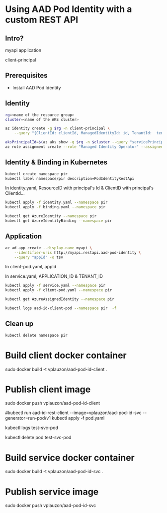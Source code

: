 # Using AAD Pod Identity with a custom REST API

## Intro?

myapi application

client-principal

## Prerequisites

* Install AAD Pod Identity

## Identity

```bash
rg=<name of the resource group>
cluster=<name of the AKS cluster>
```

```bash
az identity create -g $rg -n client-principal \
    --query "{ClientId: clientId, ManagedIdentityId: id, TenantId:  tenantId}" -o jsonc
```

```bash
aksPrincipalId=$(az aks show -g $rg -n $cluster --query "servicePrincipalProfile.clientId" -o tsv)
az role assignment create --role "Managed Identity Operator" --assignee $aksPrincipalId --scope <ManagedIdentityId>
```

## Identity & Binding in Kubernetes

```bash
kubectl create namespace pir
kubectl label namespace/pir description=PodIdentityRestApi
```

In identity.yaml, ResourceID with principal's Id & ClientID with principal's ClientId...

```bash
kubectl apply -f identity.yaml --namespace pir
kubectl apply -f binding.yaml --namespace pir
```

```bash
kubectl get AzureIdentity --namespace pir
kubectl get AzureIdentityBinding --namespace pir
```

## Application

```bash
az ad app create --display-name myapi \
    --identifier-uris http://myapi.restapi.aad-pod-identity \
    --query "appId" -o tsv
```

In client-pod.yaml, appId

In service.yaml, APPLICATION_ID & TENANT_ID

```bash
kubectl apply -f service.yaml --namespace pir
kubectl apply -f client-pod.yaml --namespace pir
```

```bash
kubectl get AzureAssignedIdentity --namespace pir
```

```bash
kubectl logs aad-id-client-pod --namespace pir  -f
```

## Clean up

```bash
kubectl delete namespace pir
```

#	Build client docker container
sudo docker build -t vplauzon/aad-pod-id-client .

#	Publish client image
sudo docker push vplauzon/aad-pod-id-client

#kubectl run aad-id-rest-client --image=vplauzon/aad-pod-id-svc --generator=run-pod/v1
kubectl apply -f pod.yaml

kubectl logs test-svc-pod

kubectl delete pod test-svc-pod

#	Build service docker container
sudo docker build -t vplauzon/aad-pod-id-svc .

#	Publish service image
sudo docker push vplauzon/aad-pod-id-svc
